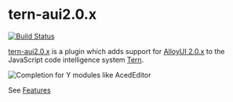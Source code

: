 # tern-aui2.0.x

[![Build Status](https://secure.travis-ci.org/angelozerr/tern-aui2.0.x.png)](http://travis-ci.org/angelozerr/tern-aui2.0.x)

[tern-aui2.0.x](https://github.com/angelozerr/tern-aui2.0.x) is a plugin which adds support for [AlloyUI 2.0.x](http://alloyui.com/) to the JavaScript code intelligence system [Tern](http://ternjs.net/).

![Completion for Y modules like AcedEditor](images/CompletionForY_AcedEditor.png)

See [Features](https://github.com/angelozerr/tern-aui2.0.x/wiki/Features)
